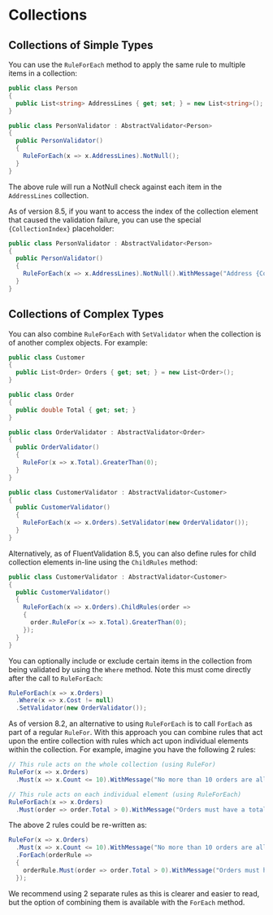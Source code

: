 # Collections

## Collections of Simple Types

You can use the `RuleForEach` method to apply the same rule to multiple items in a collection:

```csharp
public class Person 
{
  public List<string> AddressLines { get; set; } = new List<string>();
}
```

```csharp
public class PersonValidator : AbstractValidator<Person> 
{
  public PersonValidator() 
  {
    RuleForEach(x => x.AddressLines).NotNull();
  }
}
```

The above rule will run a NotNull check against each item in the `AddressLines` collection.

As of version 8.5, if you want to access the index of the collection element that caused the validation failure, you can use the special `{CollectionIndex}` placeholder:

```csharp
public class PersonValidator : AbstractValidator<Person> 
{
  public PersonValidator() 
  {
    RuleForEach(x => x.AddressLines).NotNull().WithMessage("Address {CollectionIndex} is required.");
  }
}
```

## Collections of Complex Types

You can also combine `RuleForEach` with `SetValidator` when the collection is of another complex objects. For example:

```csharp
public class Customer 
{
  public List<Order> Orders { get; set; } = new List<Order>();
}

public class Order 
{
  public double Total { get; set; }
}
```

```csharp
public class OrderValidator : AbstractValidator<Order> 
{
  public OrderValidator() 
  {
    RuleFor(x => x.Total).GreaterThan(0);
  }
}

public class CustomerValidator : AbstractValidator<Customer> 
{
  public CustomerValidator() 
  {
    RuleForEach(x => x.Orders).SetValidator(new OrderValidator());
  }
}
```

Alternatively, as of FluentValidation 8.5, you can also define rules for child collection elements in-line using the `ChildRules` method:

```csharp
public class CustomerValidator : AbstractValidator<Customer> 
{
  public CustomerValidator() 
  {
    RuleForEach(x => x.Orders).ChildRules(order => 
    {
      order.RuleFor(x => x.Total).GreaterThan(0);
    });
  }
}
```

You can optionally include or exclude certain items in the collection from being validated by using the `Where` method. Note this must come directly after the call to `RuleForEach`:

```csharp
RuleForEach(x => x.Orders)
  .Where(x => x.Cost != null)
  .SetValidator(new OrderValidator());
```

As of version 8.2, an alternative to using `RuleForEach` is to call `ForEach` as part of a regular `RuleFor`. With this approach you can combine rules that act upon the entire collection with rules which act upon individual elements within the collection. For example, imagine you have the following 2 rules:

```csharp
// This rule acts on the whole collection (using RuleFor)
RuleFor(x => x.Orders)
  .Must(x => x.Count <= 10).WithMessage("No more than 10 orders are allowed");

// This rule acts on each individual element (using RuleForEach)
RuleForEach(x => x.Orders)
  .Must(order => order.Total > 0).WithMessage("Orders must have a total of more than 0")
```

The above 2 rules could be re-written as:

```csharp
RuleFor(x => x.Orders)
  .Must(x => x.Count <= 10).WithMessage("No more than 10 orders are allowed")
  .ForEach(orderRule => 
  {
    orderRule.Must(order => order.Total > 0).WithMessage("Orders must have a total of more than 0")
  });
```

We recommend using 2 separate rules as this is clearer and easier to read, but the option of combining them is available with the `ForEach` method.
